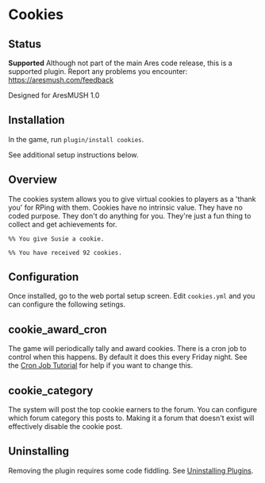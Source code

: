 # Cookies

## Status

**Supported** Although not part of the main Ares code release, this is a supported plugin.  Report any problems you encounter: https://aresmush.com/feedback

Designed for AresMUSH 1.0

## Installation

In the game, run `plugin/install cookies`.

See additional setup instructions below.

## Overview

The cookies system allows you to give virtual cookies to players as a 'thank you' for RPing with them.  Cookies have no intrinsic value.  They have no coded purpose.  They don't do anything for you.  They're just a fun thing to collect and get achievements for.

    %% You give Susie a cookie.
    
    %% You have received 92 cookies.

## Configuration

Once installed, go to the web portal setup screen.  Edit `cookies.yml` and you can configure the following setings.

## cookie_award_cron

The game will periodically tally and award cookies.  There is a cron job to control when this happens.  By default it does this every Friday night.  See the [Cron Job Tutorial](http://www.aresmush.com/tutorials/code/cron.html) for help if you want to change this.

## cookie_category

The system will post the top cookie earners to the forum.  You can configure which forum category this posts to.  Making it a forum that doesn't exist will effectively disable the cookie post.

## Uninstalling

Removing the plugin requires some code fiddling.  See [Uninstalling Plugins](https://www.aresmush.com/tutorials/code/extras.html#uninstalling-plugins).
